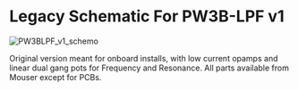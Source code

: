 # Legacy Schematic For PW3B-LPF v1

![PW3BLPF_v1_schemo](https://user-images.githubusercontent.com/127763821/230916882-f31b043d-c7c5-438d-addc-1ddc771c51c6.jpg)

Original version meant for onboard installs, with low current opamps and linear dual gang pots for Frequency and Resonance. All parts available from
Mouser except for PCBs.
